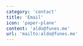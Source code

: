 ```yaml
---
category: 'contact'
title: 'Email'
icon: 'paper-plane'
content: 'aldo@funes.me'
url: 'mailto:aldo@funes.me'
---
```

